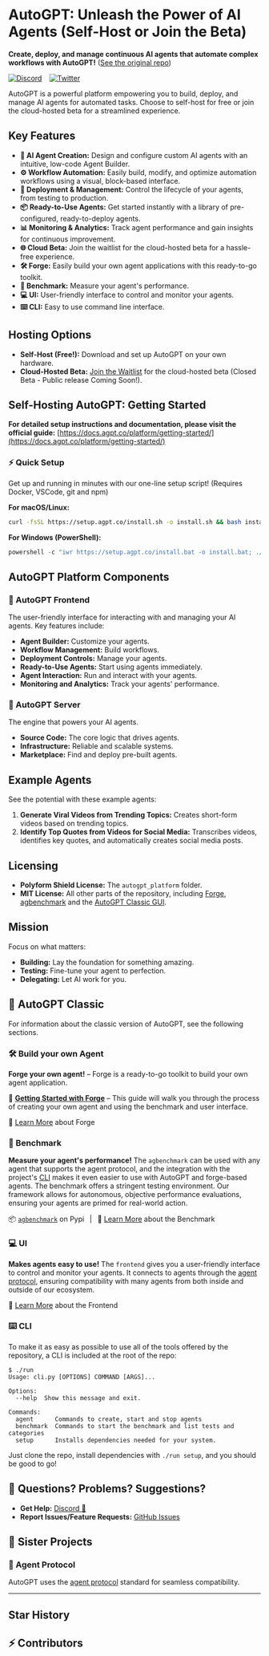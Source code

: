 # AutoGPT: Unleash the Power of AI Agents (Self-Host or Join the Beta)

**Create, deploy, and manage continuous AI agents that automate complex workflows with AutoGPT!** ([See the original repo](https://github.com/Significant-Gravitas/AutoGPT))

[![Discord](https://img.shields.io/discord/1098986462834813952?label=Discord&logo=discord&style=social)](https://discord.gg/autogpt) &ensp;
[![Twitter](https://img.shields.io/twitter/follow/Auto_GPT?style=social)](https://twitter.com/Auto_GPT)

AutoGPT is a powerful platform empowering you to build, deploy, and manage AI agents for automated tasks. Choose to self-host for free or join the cloud-hosted beta for a streamlined experience.

## Key Features

*   **🤖 AI Agent Creation:** Design and configure custom AI agents with an intuitive, low-code Agent Builder.
*   **⚙️ Workflow Automation:** Easily build, modify, and optimize automation workflows using a visual, block-based interface.
*   **🚀 Deployment & Management:** Control the lifecycle of your agents, from testing to production.
*   **📦 Ready-to-Use Agents:** Get started instantly with a library of pre-configured, ready-to-deploy agents.
*   **📊 Monitoring & Analytics:** Track agent performance and gain insights for continuous improvement.
*   **🌐 Cloud Beta:** Join the waitlist for the cloud-hosted beta for a hassle-free experience.
*   **🛠️ Forge:** Easily build your own agent applications with this ready-to-go toolkit.
*   **🎯 Benchmark:** Measure your agent's performance.
*   **💻 UI:** User-friendly interface to control and monitor your agents.
*   **⌨️ CLI:** Easy to use command line interface.

## Hosting Options

*   **Self-Host (Free!):**  Download and set up AutoGPT on your own hardware.
*   **Cloud-Hosted Beta:** [Join the Waitlist](https://bit.ly/3ZDijAI) for the cloud-hosted beta (Closed Beta - Public release Coming Soon!).

## Self-Hosting AutoGPT: Getting Started

**For detailed setup instructions and documentation, please visit the official guide:**  [https://docs.agpt.co/platform/getting-started/](https://docs.agpt.co/platform/getting-started/)

### ⚡ Quick Setup

Get up and running in minutes with our one-line setup script! (Requires Docker, VSCode, git and npm)

**For macOS/Linux:**

```bash
curl -fsSL https://setup.agpt.co/install.sh -o install.sh && bash install.sh
```

**For Windows (PowerShell):**

```powershell
powershell -c "iwr https://setup.agpt.co/install.bat -o install.bat; ./install.bat"
```

## AutoGPT Platform Components

### 🧱 AutoGPT Frontend

The user-friendly interface for interacting with and managing your AI agents. Key features include:

*   **Agent Builder:** Customize your agents.
*   **Workflow Management:** Build workflows.
*   **Deployment Controls:** Manage your agents.
*   **Ready-to-Use Agents:** Start using agents immediately.
*   **Agent Interaction:** Run and interact with your agents.
*   **Monitoring and Analytics:** Track your agents' performance.

### 💽 AutoGPT Server

The engine that powers your AI agents.

*   **Source Code:** The core logic that drives agents.
*   **Infrastructure:** Reliable and scalable systems.
*   **Marketplace:** Find and deploy pre-built agents.

## Example Agents

See the potential with these example agents:

1.  **Generate Viral Videos from Trending Topics:** Creates short-form videos based on trending topics.
2.  **Identify Top Quotes from Videos for Social Media:** Transcribes videos, identifies key quotes, and automatically creates social media posts.

## Licensing

*   **Polyform Shield License:** The `autogpt_platform` folder.
*   **MIT License:** All other parts of the repository, including [Forge](https://github.com/Significant-Gravitas/AutoGPT/tree/master/classic/forge), [agbenchmark](https://github.com/Significant-Gravitas/AutoGPT/tree/master/classic/benchmark) and the [AutoGPT Classic GUI](https://github.com/Significant-Gravitas/AutoGPT/tree/master/classic/frontend).

## Mission

Focus on what matters:

*   **Building:** Lay the foundation for something amazing.
*   **Testing:** Fine-tune your agent to perfection.
*   **Delegating:** Let AI work for you.

## 🤖 AutoGPT Classic

For information about the classic version of AutoGPT, see the following sections.

### 🛠️ Build your own Agent

**Forge your own agent!** &ndash; Forge is a ready-to-go toolkit to build your own agent application.

🚀 [**Getting Started with Forge**](https://github.com/Significant-Gravitas/AutoGPT/blob/master/classic/forge/tutorials/001_getting_started.md) &ndash;
This guide will walk you through the process of creating your own agent and using the benchmark and user interface.

📘 [Learn More](https://github.com/Significant-Gravitas/AutoGPT/tree/master/classic/forge) about Forge

### 🎯 Benchmark

**Measure your agent's performance!** The `agbenchmark` can be used with any agent that supports the agent protocol, and the integration with the project's [CLI] makes it even easier to use with AutoGPT and forge-based agents. The benchmark offers a stringent testing environment. Our framework allows for autonomous, objective performance evaluations, ensuring your agents are primed for real-world action.

📦 [`agbenchmark`](https://pypi.org/project/agbenchmark/) on Pypi
&ensp;|&ensp;
📘 [Learn More](https://github.com/Significant-Gravitas/AutoGPT/tree/master/classic/benchmark) about the Benchmark

### 💻 UI

**Makes agents easy to use!** The `frontend` gives you a user-friendly interface to control and monitor your agents. It connects to agents through the [agent protocol](#-agent-protocol), ensuring compatibility with many agents from both inside and outside of our ecosystem.

📘 [Learn More](https://github.com/Significant-Gravitas/AutoGPT/tree/master/classic/frontend) about the Frontend

### ⌨️ CLI

[CLI]: #-cli

To make it as easy as possible to use all of the tools offered by the repository, a CLI is included at the root of the repo:

```shell
$ ./run
Usage: cli.py [OPTIONS] COMMAND [ARGS]...

Options:
  --help  Show this message and exit.

Commands:
  agent      Commands to create, start and stop agents
  benchmark  Commands to start the benchmark and list tests and categories
  setup      Installs dependencies needed for your system.
```

Just clone the repo, install dependencies with `./run setup`, and you should be good to go!

## 🤔 Questions? Problems? Suggestions?

*   **Get Help:** [Discord 💬](https://discord.gg/autogpt)
*   **Report Issues/Feature Requests:** [GitHub Issues](https://github.com/Significant-Gravitas/AutoGPT/issues/new/choose)

## 🤝 Sister Projects

### 🔄 Agent Protocol

AutoGPT uses the [agent protocol](https://agentprotocol.ai/) standard for seamless compatibility.

---

## Star History

<!-- Removed the star history, but it's ready to add back -->

## ⚡ Contributors

<!-- Removed the contributors section. It's ready to add back -->